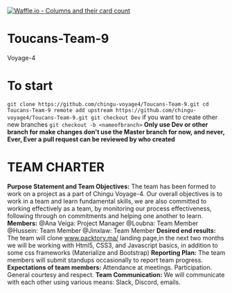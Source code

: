 [![Waffle.io - Columns and their card count](https://badge.waffle.io/chingu-voyage4/Toucans-Team-9.png?columns=all)](https://waffle.io/chingu-voyage4/Toucans-Team-9?utm_source=badge)
# Toucans-Team-9
Voyage-4
# To start
`git clone https://github.com/chingu-voyage4/Toucans-Team-9.git
 cd Toucans-Team-9
 remote add upstream https://github.com/chingu-voyage4/Toucans-Team-9.git
 git checkout Dev`
 if you want to create other new branches 
`git checkout -b <nameofbranch>`
**Only use Dev or other branch for make changes don't use the Master branch for now, and never, Ever, Ever a pull request can be reviewed by who created**
# **TEAM CHARTER**
**Purpose Statement and Team Objectives:**
The team has been formed to work on a project as a part of Chingu Voyage-4. Our overall objectives is to work in a team and learn fundamental skills, we are also committed to working effectively as a team, by monitoring our process effectiveness, following through on commitments and helping one another to learn.
**Members:**
@Ana Veiga: Project Manager
@Loubna:  Team Member
@Hussein:  Team Member
@Jinxlaw:  Team Member
**Desired end results:**
The team will clone www.packtory.ma/ landing page,in the next two months we will be working with Html5, CSS3, and Javascript basics, in addition to some css frameworks (Materialize and Bootstrap)
**Reporting Plan:**
The team members will submit standups occasionally to report team progress.
**Expectations of team members:**
Attendance at meetings.
Participation.
General courtesy and respect.
**Team Communication:**
We will communicate with each other using various means: Slack, Discord, emails.
